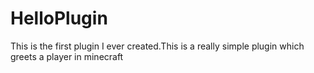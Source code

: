 # HelloPlugin
This is the first plugin I ever created.This is a really simple plugin which greets a player in minecraft
